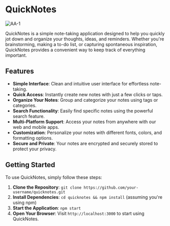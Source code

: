 # QuickNotes

![AA-1](https://github.com/as5529/QuickNotes1/assets/108147368/725cece4-7e80-4922-b3d6-cbaca5b37d1a)


QuickNotes is a simple note-taking application designed to help you quickly jot down and organize your thoughts, ideas, and reminders. Whether you're brainstorming, making a to-do list, or capturing spontaneous inspiration, QuickNotes provides a convenient way to keep track of everything important.

## Features

- **Simple Interface**: Clean and intuitive user interface for effortless note-taking.
- **Quick Access**: Instantly create new notes with just a few clicks or taps.
- **Organize Your Notes**: Group and categorize your notes using tags or categories.
- **Search Functionality**: Easily find specific notes using the powerful search feature.
- **Multi-Platform Support**: Access your notes from anywhere with our web and mobile apps.
- **Customization**: Personalize your notes with different fonts, colors, and formatting options.
- **Secure and Private**: Your notes are encrypted and securely stored to protect your privacy.

## Getting Started

To use QuickNotes, simply follow these steps:

1. **Clone the Repository**: `git clone https://github.com/your-username/quicknotes.git`
2. **Install Dependencies**: `cd quicknotes && npm install` (assuming you're using npm)
3. **Start the Application**: `npm start`
4. **Open Your Browser**: Visit `http://localhost:3000` to start using QuickNotes.


